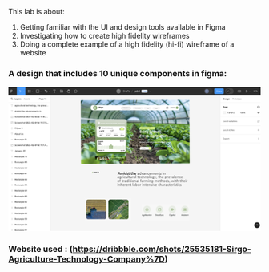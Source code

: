 This lab is about:

1. Getting familiar with the UI and design tools available in Figma
2. Investigating how to create high fidelity wireframes
3. Doing a complete example of a high fidelity (hi-fi) wireframe of a website

### A design that includes 10 unique components in figma:
![image alt](https://github.com/fairuz170/ENSE271-Portfolio/blob/93c87113d2d11569493b9900b6699b0ac7a837a5/High-Fi%20Wireframes%20with%20Figma/Screenshot%202025-03-18%20at%203.25.36%20AM.png)
### Website used : (https://dribbble.com/shots/25535181-Sirgo-Agriculture-Technology-Company%7D)
